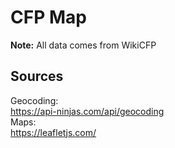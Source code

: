 # CFP Map

**Note:** All data comes from WikiCFP

## Sources

Geocoding:  
https://api-ninjas.com/api/geocoding  
Maps:  
https://leafletjs.com/
